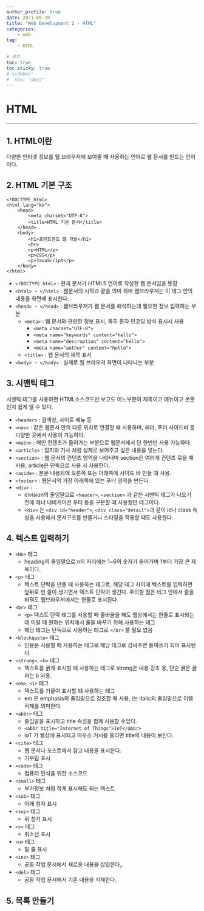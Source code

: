 ```yaml
---
author_profile: true
date: 2021-08-20
title: "Web Development 2 - HTML"
categories: 
    - web
tag: 
    - HTML

# 목차
toc: true  
toc_sticky: true 
# sidebar:
#  nav: "docs"
---
```


# HTML

---

## 1. HTML이란

다양한 인터넷 정보를 웹 브라우저에 보여줄 때 사용하는 언어로 웹 문서를 만드는 언어이다.

## 2. HTML 기본 구조

```
<!DOCTYPE html>
<html lang="ko">
    <head>
        <meta charset="UTF-8">
        <title>HTML 기본 문서</title>
    </head>
    <body>
        <h1>프런트엔드 웹 개발</h1>
        <hr>
        <p>HTML</p>
        <p>CSS</p>
        <p>JavaScript</p>
    </body>
</html>
```
- `<!DOCTYPE html>` : 현재 문서가 HTML5 언어로 작성한 웹 문서임을 뜻함
- `<html> ~ </html>` : 웹문서의 시작과 끝을 의미 하며 웹브라우저는 이 테그 안의 내용을 화면에 표시한다.
- `<head> ~ </head>` : 웹브라우저가 웹 문서를 해석하는데 필요한 정보 입력하는 부분
  - `<meta>` : 웹 문서와 관련한 정보 표시, 특히 문자 인코딩 방식 표시시 사용
    - `<meta charset="UTF-8">`
    - `<meta name="keywords" content="hello">` 
    - `<meta name="descroption" content="hello">` 
    - `<meta name="author" content="hello">` 
  - `<title>` : 웹 문서의 재목 표시
- `<body> ~ </body>` : 실제로 웹 브라우저 화면이 나타나는 부분

## 3. 시맨틱 테그

시멘틱 테그를 사용하면 HTML소스코드만 보고도 어느부분이 제목이고 메뉴이고 본문인지 쉽게 알 수 있다.

- `<header>` : 검색창, 사이트 메뉴 등
- `<nav>` : 같은 웹문서 안의 다른 위치로 연결할 때 사용하며, 헤더, 푸터 사이드바 등 다양한 곳에서 사용이 가능하다.
- `<main>` : 메인 컨텐츠가 들어가는 부분으로 웹문서에서 단 한번만 사용 가능하다.
- `<article>` : 잡지의 기사 처럼 실제로 보여주고 싶은 내용을 넣는다.
- `<section>` : 웹 문서의 컨텐츠 영역을 나타내며 section은 여러개 컨텐츠 묶을 때 사용, article은 단독으로 사용 시 사용한다. 
- `<aside>` : 본문 내용외에 오른쪽 또는 아래쪽에 사이드 바 만들 떄 사용.
- `<footer>` : 웹문서의 가장 아래쪽에 있는 푸터 영역을 만든다. 
- `<div>` : 
  - division의 줄임말으로 `<header>`, `<section>` 과 같은 시맨틱 테그가 나오기 전에 헤너 내비게이션 푸터 등을 구분할 떄 사용했던 테그이다.
  - `<div>` 는 `<div id="header">`, `<div class="detail">`과 같이 id나 class 속성을 사용해서 문서구조를 만들거나 스타일을 적용할 때도 사용한다.

## 4. 텍스트 입력하기

- `<Hn>` 테그
  - heading의 줄임말으로 n의 자리에는 1~6의 숫자가 들어가며 1부터 가장 큰 제목이다. 
- `<p>` 테그
  - 텍스트 단락을 만들 때 사용하는 테그로, 해당 테그 사이에 텍스트를 입력하면 앞뒤로 빈 줄이 생기면서 텍스트 단락이 생긴다. 주의할 점은 테그 안에서 줄을 바꿔도 웹브라우저에서는 한줄로 표시된다.
- `<br>` 테그
  - `<p>` 텍스트 단락 테그를 사용할 때 줄바꿈을 해도 웹상에서는 한줄로 표시되는데 이럴 때 원하는 위치에서 줄을 바꾸기 위해 사용하는 테그
  - 해당 테그는 단독으로 사용하는 테그로 `</br>` 쓸 필요 없음
- `<blockquote>` 테그
  - 인용문 사용할 때 사용하는 테그로 해당 테그로 감싸주면 들여쓰기 되어 표시된다.
- `<strong>`, `<b>` 테그
  - 텍스트를 굵게 표시할 때 사용하는 테그로 strong은 내용 강조 용, 단순 굵은 글자는 b 사용.
- `<em>`, `<i>` 테그
  - 텍스트를 기울여 표시할 떄 사용하는 테그
  - em 은 emphasis의 줄임말으로 강조할 때 사용, i는 italic의 줄임말으로 이텔릭체를 의미한다.
- `<abbr>` 테그
  - 줄임말을 표시하고 title 속성을 함께 사용할 수있다.
  - `<abbr title="Internet of Things">IoT</abbr>`
  - IoT 가 웹상에 표시되고 마우스 커서를 올리면 title의 내용이 보인다.
- `<cite>` 테그
  - 웹 문서나 포스트에서 참고 내용을 표시한다.
  - 기우림 표시
- `<code>` 테그
  - 컴퓨터 인식을 위한 소스코드
- `<small>` 테그
  - 부가정보 처럼 작게 표시해도 되는 텍스트
- `<sub>` 테그
  - 아래 첨자 표시
- `<sup>` 테그
  - 위 첨자 표시
- `<s>` 테그
  - 취소선 표시
- `<u>` 테그
  - 밑 줄 표시
- `<ins>` 테그
  - 공동 작업 문서에서 새로운 내용을 삽입한다,.
- `<del>` 테그
  - 공동 작업 문서에서 기존 내용을 삭제한다.

## 5. 목록 만들기

